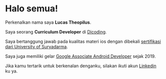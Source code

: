 # Halo semua! 

Perkenalkan nama saya **Lucas Theopilus**.

Saya seorang **Curriculum Developer** di [Dicoding](https://www.dicoding.com/).

Saya bertanggung jawab pada kualitas materi ios dengan dibekali [sertifikasi dari University of Suryadarma](https://www.coursera.org/account/accomplishments/specialization/CLKJD8XBXJ3M).

Saya juga memiliki gelar [Google Associate Android Developer](https://www.credential.net/h5deoi5h) sejak 2019.

Jika kamu tertarik untuk berkenalan denganku, silakan ikuti akun [Linkedin](https://www.linkedin.com/in/lucas-THEOPILUS/) ku ya.

